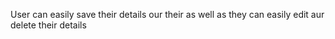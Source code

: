 User can easily save their details our their as well as they can easily edit aur delete their details
